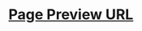 # [Page Preview URL](https://htmlpreview.github.io/?https://github.com/theTrackSuitDev/softuniJsAdvaced/blob/main/htmlCssMiniCourse/cssExercise/mountainForm/index.html)